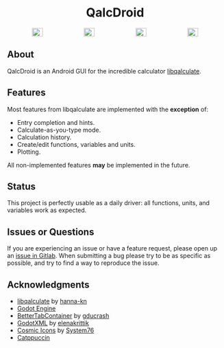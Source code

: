 <h1 align="center">QalcDroid</h1>

<div align="center" style="display: flex; justify-content: center; gap: 2%;">
  <img src="https://i.ibb.co/JyTJhkd/Screenshot-20241104-204148-calculator.png" width="22%" />
  <img src="https://i.ibb.co/dG3TFW5/Screenshot-20241104-204216-calculator.png" width="22%" />
  <img src="https://i.ibb.co/mTZ21n6/Screenshot-20241104-204239-calculator.png" width="22%" />
  <img src="https://i.ibb.co/4d0GSMg/Screenshot-20241104-204254-calculator.png" width="22%" />
</div>

## About

QalcDroid is an Android GUI for the incredible calculator
[libqalculate](https://github.com/Qalculate/libqalculate).

## Features

Most features from libqalculate are implemented with the **exception** of:
 - Entry completion and hints.
 - Calculate-as-you-type mode.
 - Calculation history.
 - Create/edit functions, variables and units.
 - Plotting.

All non-implemented features **may** be implemented in the future.

## Status

This project is perfectly usable as a daily driver: all functions, units, 
and variables work as expected.

## Issues or Questions

If you are experiencing an issue or have a feature request, please open up an [issue in Gitlab](https://gitlab.com/mike7d7/calculator2/-/issues). When submitting a bug please try to be as specific as possible, and try to find a way to reproduce the issue.

## Acknowledgments
 - [libqalculate](https://github.com/Qalculate/libqalculate) by [hanna-kn](https://github.com/hanna-kn)
 - [Godot Engine](https://godotengine.org/)
 - [BetterTabContainer](https://github.com/gducrash/BetterTabContainer/tree/4.0) by [gducrash](https://github.com/gducrash)
 - [GodotXML](https://github.com/elenakrittik/GodotXML) by [elenakrittik](https://github.com/elenakrittik)
 - [Cosmic Icons](http://github.com/pop-os/cosmic-icons) by [System76](http://system76.com/)
 - [Catppuccin](https://github.com/catppuccin/catppuccin)
